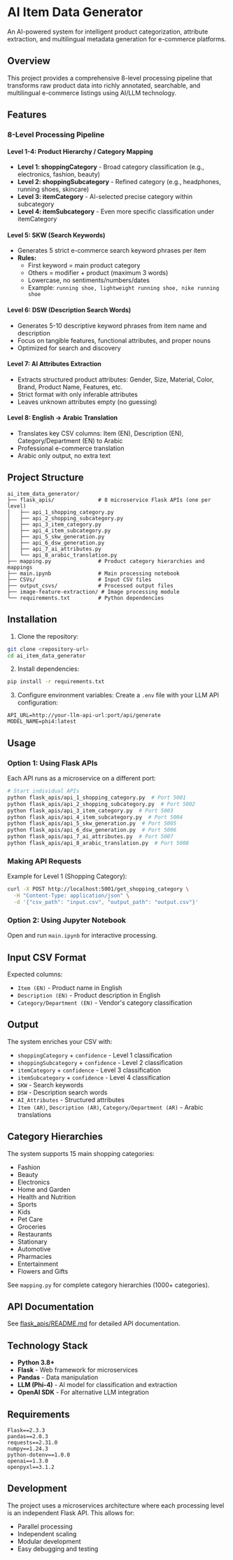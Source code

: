 # AI Item Data Generator

An AI-powered system for intelligent product categorization, attribute extraction, and multilingual metadata generation for e-commerce platforms.

## Overview

This project provides a comprehensive 8-level processing pipeline that transforms raw product data into richly annotated, searchable, and multilingual e-commerce listings using AI/LLM technology.

## Features

### 8-Level Processing Pipeline

#### Level 1-4: Product Hierarchy / Category Mapping
- **Level 1: shoppingCategory** - Broad category classification (e.g., electronics, fashion, beauty)
- **Level 2: shoppingSubcategory** - Refined category (e.g., headphones, running shoes, skincare)
- **Level 3: itemCategory** - AI-selected precise category within subcategory
- **Level 4: itemSubcategory** - Even more specific classification under itemCategory

#### Level 5: SKW (Search Keywords)
- Generates 5 strict e-commerce search keyword phrases per item
- **Rules:**
  - First keyword = main product category
  - Others = modifier + product (maximum 3 words)
  - Lowercase, no sentiments/numbers/dates
  - Example: `running shoe, lightweight running shoe, nike running shoe`

#### Level 6: DSW (Description Search Words)
- Generates 5-10 descriptive keyword phrases from item name and description
- Focus on tangible features, functional attributes, and proper nouns
- Optimized for search and discovery

#### Level 7: AI Attributes Extraction
- Extracts structured product attributes: Gender, Size, Material, Color, Brand, Product Name, Features, etc.
- Strict format with only inferable attributes
- Leaves unknown attributes empty (no guessing)

#### Level 8: English → Arabic Translation
- Translates key CSV columns: Item (EN), Description (EN), Category/Department (EN) to Arabic
- Professional e-commerce translation
- Arabic only output, no extra text

## Project Structure

```
ai_item_data_generator/
├── flask_apis/              # 8 microservice Flask APIs (one per level)
│   ├── api_1_shopping_category.py
│   ├── api_2_shopping_subcategory.py
│   ├── api_3_item_category.py
│   ├── api_4_item_subcategory.py
│   ├── api_5_skw_generation.py
│   ├── api_6_dsw_generation.py
│   ├── api_7_ai_attributes.py
│   └── api_8_arabic_translation.py
├── mapping.py               # Product category hierarchies and mappings
├── main.ipynb               # Main processing notebook
├── CSVs/                    # Input CSV files
├── output_csvs/             # Processed output files
├── image-feature-extraction/ # Image processing module
└── requirements.txt         # Python dependencies
```

## Installation

1. Clone the repository:
```bash
git clone <repository-url>
cd ai_item_data_generator
```

2. Install dependencies:
```bash
pip install -r requirements.txt
```

3. Configure environment variables:
Create a `.env` file with your LLM API configuration:
```
API_URL=http://your-llm-api-url:port/api/generate
MODEL_NAME=phi4:latest
```

## Usage

### Option 1: Using Flask APIs

Each API runs as a microservice on a different port:

```bash
# Start individual APIs
python flask_apis/api_1_shopping_category.py  # Port 5001
python flask_apis/api_2_shopping_subcategory.py  # Port 5002
python flask_apis/api_3_item_category.py  # Port 5003
python flask_apis/api_4_item_subcategory.py  # Port 5004
python flask_apis/api_5_skw_generation.py  # Port 5005
python flask_apis/api_6_dsw_generation.py  # Port 5006
python flask_apis/api_7_ai_attributes.py  # Port 5007
python flask_apis/api_8_arabic_translation.py  # Port 5008
```

### Making API Requests

Example for Level 1 (Shopping Category):
```bash
curl -X POST http://localhost:5001/get_shopping_category \
  -H "Content-Type: application/json" \
  -d '{"csv_path": "input.csv", "output_path": "output.csv"}'
```

### Option 2: Using Jupyter Notebook

Open and run `main.ipynb` for interactive processing.

## Input CSV Format

Expected columns:
- `Item (EN)` - Product name in English
- `Description (EN)` - Product description in English
- `Category/Department (EN)` - Vendor's category classification

## Output

The system enriches your CSV with:
- `shoppingCategory` + `confidence` - Level 1 classification
- `shoppingSubcategory` + `confidence` - Level 2 classification
- `itemCategory` + `confidence` - Level 3 classification
- `itemSubcategory` + `confidence` - Level 4 classification
- `SKW` - Search keywords
- `DSW` - Description search words
- `AI_Attributes` - Structured attributes
- `Item (AR)`, `Description (AR)`, `Category/Department (AR)` - Arabic translations

## Category Hierarchies

The system supports 15 main shopping categories:
- Fashion
- Beauty
- Electronics
- Home and Garden
- Health and Nutrition
- Sports
- Kids
- Pet Care
- Groceries
- Restaurants
- Stationary
- Automotive
- Pharmacies
- Entertainment
- Flowers and Gifts

See `mapping.py` for complete category hierarchies (1000+ categories).

## API Documentation

See [flask_apis/README.md](flask_apis/README.md) for detailed API documentation.

## Technology Stack

- **Python 3.8+**
- **Flask** - Web framework for microservices
- **Pandas** - Data manipulation
- **LLM (Phi-4)** - AI model for classification and extraction
- **OpenAI SDK** - For alternative LLM integration

## Requirements

```
Flask==2.3.3
pandas==2.0.3
requests==2.31.0
numpy==1.24.3
python-dotenv==1.0.0
openai==1.3.0
openpyxl==3.1.2
```

## Development

The project uses a microservices architecture where each processing level is an independent Flask API. This allows for:
- Parallel processing
- Independent scaling
- Modular development
- Easy debugging and testing



